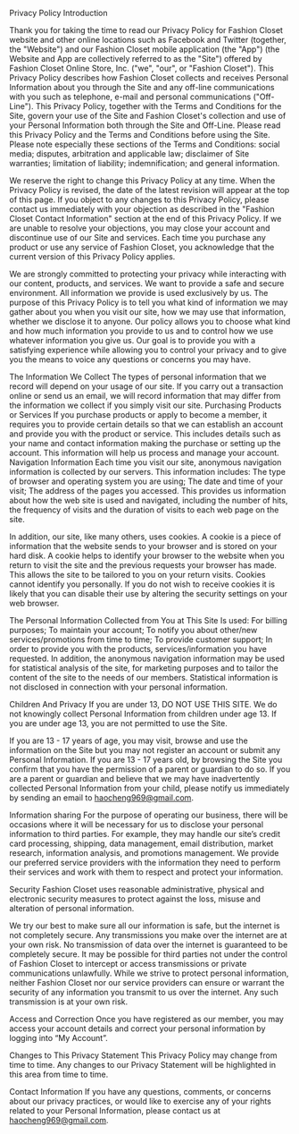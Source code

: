 Privacy Policy Introduction

Thank you for taking the time to read our Privacy Policy for Fashion Closet website and other online locations such as Facebook and Twitter (together, the "Website") and our Fashion Closet mobile application (the "App") (the Website and App are collectively referred to as the "Site") offered by Fashion Closet Online Store, Inc. ("we", "our", or "Fashion Closet"). This Privacy Policy describes how Fashion Closet collects and receives Personal Information about you through the Site and any off-line communications with you such as telephone, e-mail and personal communications ("Off-Line"). This Privacy Policy, together with the Terms and Conditions for the Site, govern your use of the Site and Fashion Closet's collection and use of your Personal Information both through the Site and Off-Line. Please read this Privacy Policy and the Terms and Conditions before using the Site. Please note especially these sections of the Terms and Conditions: social media; disputes, arbitration and applicable law; disclaimer of Site warranties; limitation of liability; indemnification; and general information.

We reserve the right to change this Privacy Policy at any time. When the Privacy Policy is revised, the date of the latest revision will appear at the top of this page. If you object to any changes to this Privacy Policy, please contact us immediately with your objection as described in the "Fashion Closet Contact Information" section at the end of this Privacy Policy. If we are unable to resolve your objections, you may close your account and discontinue use of our Site and services. Each time you purchase any product or use any service of Fashion Closet, you acknowledge that the current version of this Privacy Policy applies.

We are strongly committed to protecting your privacy while interacting with our content, products, and services. We want to provide a safe and secure environment. All information we provide is used exclusively by us. The purpose of this Privacy Policy is to tell you what kind of information we may gather about you when you visit our site, how we may use that information, whether we disclose it to anyone. Our policy allows you to choose what kind and how much information you provide to us and to control how we use whatever information you give us. Our goal is to provide you with a satisfying experience while allowing you to control your privacy and to give you the means to voice any questions or concerns you may have.

The Information We Collect The types of personal information that we record will depend on your usage of our site. If you carry out a transaction online or send us an email, we will record information that may differ from the information we collect if you simply visit our site. Purchasing Products or Services If you purchase products or apply to become a member, it requires you to provide certain details so that we can establish an account and provide you with the product or service. This includes details such as your name and contact information making the purchase or setting up the account. This information will help us process and manage your account. Navigation Information Each time you visit our site, anonymous navigation information is collected by our servers. This information includes: The type of browser and operating system you are using; The date and time of your visit; The address of the pages you accessed. This provides us information about how the web site is used and navigated, including the number of hits, the frequency of visits and the duration of visits to each web page on the site.

In addition, our site, like many others, uses cookies. A cookie is a piece of information that the website sends to your browser and is stored on your hard disk. A cookie helps to identify your browser to the website when you return to visit the site and the previous requests your browser has made. This allows the site to be tailored to you on your return visits. Cookies cannot identify you personally. If you do not wish to receive cookies it is likely that you can disable their use by altering the security settings on your web browser.

The Personal Information Collected from You at This Site Is used: For billing purposes; To maintain your account; To notify you about other/new services/promotions from time to time; To provide customer support; In order to provide you with the products, services/information you have requested. In addition, the anonymous navigation information may be used for statistical analysis of the site, for marketing purposes and to tailor the content of the site to the needs of our members. Statistical information is not disclosed in connection with your personal information.

Children And Privacy If you are under 13, DO NOT USE THIS SITE. We do not knowingly collect Personal Information from children under age 13. If you are under age 13, you are not permitted to use the Site.

If you are 13 - 17 years of age, you may visit, browse and use the information on the Site but you may not register an account or submit any Personal Information. If you are 13 - 17 years old, by browsing the Site you confirm that you have the permission of a parent or guardian to do so. If you are a parent or guardian and believe that we may have inadvertently collected Personal Information from your child, please notify us immediately by sending an email to haocheng969@gmail.com.

Information sharing For the purpose of operating our business, there will be occasions where it will be necessary for us to disclose your personal information to third parties. For example, they may handle our site’s credit card processing, shipping, data management, email distribution, market research, information analysis, and promotions management. We provide our preferred service providers with the information they need to perform their services and work with them to respect and protect your information.

Security Fashion Closet uses reasonable administrative, physical and electronic security measures to protect against the loss, misuse and alteration of personal information.

We try our best to make sure all our information is safe, but the internet is not completely secure. Any transmissions you make over the internet are at your own risk. No transmission of data over the internet is guaranteed to be completely secure. It may be possible for third parties not under the control of Fashion Closet to intercept or access transmissions or private communications unlawfully. While we strive to protect personal information, neither Fashion Closet nor our service providers can ensure or warrant the security of any information you transmit to us over the internet. Any such transmission is at your own risk.

Access and Correction Once you have registered as our member, you may access your account details and correct your personal information by logging into “My Account”.

Changes to This Privacy Statement This Privacy Policy may change from time to time. Any changes to our Privacy Statement will be highlighted in this area from time to time.

Contact Information If you have any questions, comments, or concerns about our privacy practices, or would like to exercise any of your rights related to your Personal Information, please contact us at haocheng969@gmail.com.
